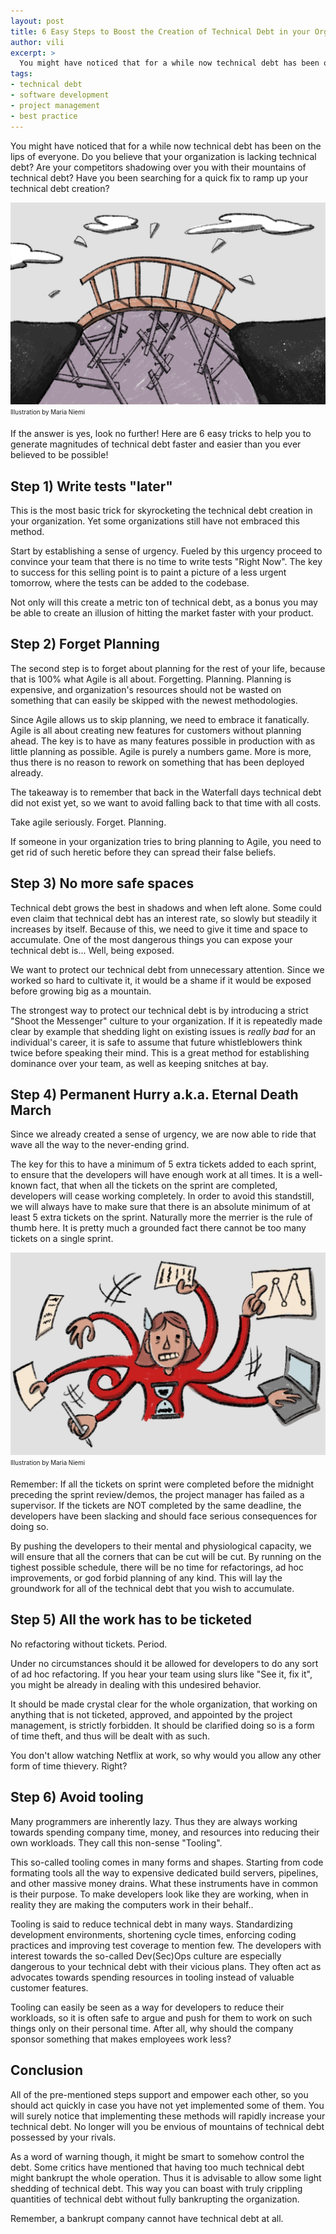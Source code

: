 ```yaml
---
layout: post
title: 6 Easy Steps to Boost the Creation of Technical Debt in your Organization
author: vili
excerpt: >
  You might have noticed that for a while now technical debt has been on the lips of everyone. Do you believe that your organization is lacking technical debt? Are your competitors shadowing over you with their mountains of technical debt? Have you been searching for a quick fix to ramp up your technical debt creation? If the answer is yes, look no further!
tags:
- technical debt
- software development
- project management
- best practice
---
```


You might have noticed that for a while now technical debt has been on the lips of everyone.
Do you believe that your organization is lacking technical debt?
Are your competitors shadowing over you with their mountains of technical debt?
Have you been searching for a quick fix to ramp up your technical debt creation?

![tech-debt](/img/tech-debt/bridge.jpg)
<sub><sup>Illustration by Maria Niemi</sup></sub>

If the answer is yes, look no further!
Here are 6 easy tricks to help you to generate magnitudes of technical debt faster and easier than you ever believed to be possible!

## Step 1) Write tests "later"

This is the most basic trick for skyrocketing the technical debt creation in your organization.
Yet some organizations still have not embraced this method.

Start by establishing a sense of urgency.
Fueled by this urgency proceed to convince your team that there is no time to write tests "Right Now".
The key to success for this selling point is to paint a picture of a less urgent tomorrow,
where the tests can be added to the codebase.

Not only will this create a metric ton of technical debt,
as a bonus you may be able to create an illusion of hitting the market faster with your product.

## Step 2) Forget Planning

The second step is to forget about planning for the rest of your life,
because that is 100% what Agile is all about.
Forgetting. Planning.
Planning is expensive,
and organization's resources should not be wasted on something that can easily be skipped with the newest methodologies.

Since Agile allows us to skip planning,
we need to embrace it fanatically.
Agile is all about creating new features for customers without planning ahead.
The key is to have as many features possible in production with as little planning as possible.
Agile is purely a numbers game.
More is more,
thus there is no reason to rework on something that has been deployed already.

The takeaway is to remember that back in the Waterfall days technical debt did not exist yet,
so we want to avoid falling back to that time with all costs.

Take agile seriously.
Forget. Planning.

If someone in your organization tries to bring planning to Agile,
you need to get rid of such heretic before they can spread their false beliefs.

## Step 3) No more safe spaces

Technical debt grows the best in shadows and when left alone.
Some could even claim that technical debt has an interest rate,
so slowly but steadily it increases by itself.
Because of this,
we need to give it time and space to accumulate.
One of the most dangerous things you can expose your technical debt is... Well, being exposed.

We want to protect our technical debt from unnecessary attention.
Since we worked so hard to cultivate it,
it would be a shame if it would be exposed before growing big as a mountain.

The strongest way to protect our technical debt is by introducing a strict "Shoot the Messenger" culture to your organization.
If it is repeatedly made clear by example that shedding light on existing issues is _really bad_ for an individual's career,
it is safe to assume that future whistleblowers think twice before speaking their mind.
This is a great method for establishing dominance over your team,
as well as keeping snitches at bay.

## Step 4) Permanent Hurry a.k.a. Eternal Death March

Since we already created a sense of urgency,
we are now able to ride that wave all the way to the never-ending grind.

The key for this to have a minimum of 5 extra tickets added to each sprint,
to ensure that the developers will have enough work at all times.
It is a well-known fact,
that when all the tickets on the sprint are completed,
developers will cease working completely.
In order to avoid this standstill,
we will always have to make sure that there is an absolute minimum of at least 5 extra tickets on the sprint.
Naturally more the merrier is the rule of thumb here.
It is pretty much a grounded fact there cannot be too many tickets on a single sprint.

![hurry](/img/tech-debt/hurry.jpg)
<sub><sup>Illustration by Maria Niemi</sup></sub>

Remember: If all the tickets on sprint were completed before the midnight preceding the sprint review/demos,
the project manager has failed as a supervisor.
If the tickets are NOT completed by the same deadline,
the developers have been slacking and should face serious consequences for doing so.

By pushing the developers to their mental and physiological capacity,
we will ensure that all the corners that can be cut will be cut.
By running on the tighest possible schedule,
there will be no time for refactorings, ad hoc improvements,
or god forbid planning of any kind.
This will lay the groundwork for all of the technical debt that you wish to accumulate.

## Step 5) All the work has to be ticketed

No refactoring without tickets. Period.

Under no circumstances should it be allowed for developers to do any sort of ad hoc refactoring.
If you hear your team using slurs like "See it, fix it",
you might be already in dealing with this undesired behavior.

It should be made crystal clear for the whole organization,
that working on anything that is not ticketed, approved, and appointed by the project management,
is strictly forbidden.
It should be clarified doing so is a form of time theft,
and thus will be dealt with as such.

You don't allow watching Netflix at work,
so why would you allow any other form of time thievery.
Right?

## Step 6) Avoid tooling

Many programmers are inherently lazy.
Thus they are always working towards spending company time, money, and resources into reducing their own workloads.
They call this non-sense "Tooling".

This so-called tooling comes in many forms and shapes.
Starting from code formating tools all the way to expensive dedicated build servers, pipelines, and other massive money drains.
What these instruments have in common is their purpose.
To make developers look like they are working,
when in reality they are making the computers work in their behalf..

Tooling is said to reduce technical debt in many ways.
Standardizing development environments, shortening cycle times, enforcing coding practices and improving test coverage to mention few.
The developers with interest towards the so-called Dev(Sec)Ops culture are especially dangerous to your technical debt with their vicious plans.
They often act as advocates towards spending resources in tooling instead of valuable customer features.

Tooling can easily be seen as a way for developers to reduce their workloads,
so it is often safe to argue and push for them to work on such things only on their personal time.
After all, why should the company sponsor something that makes employees work less?

## Conclusion

All of the pre-mentioned steps support and empower each other,
so you should act quickly in case you have not yet implemented some of them.
You will surely notice that implementing these methods will rapidly increase your technical debt.
No longer will you be envious of mountains of technical debt possessed by your rivals.

As a word of warning though,
it might be smart to somehow control the debt.
Some critics have mentioned that having too much technical debt might bankrupt the whole operation.
Thus it is advisable to allow some light shedding of technical debt.
This way you can boast with truly crippling quantities of technical debt without fully bankrupting the organization.

Remember, a bankrupt company cannot have technical debt at all.
